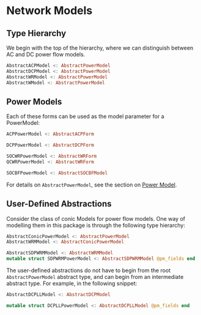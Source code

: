# Network Models

## Type Hierarchy
We begin with the top of the hierarchy, where we can distinguish between AC and DC power flow models.
```julia
AbstractACPModel <: AbstractPowerModel
AbstractDCPModel <: AbstractPowerModel
AbstractWRModel <: AbstractPowerModel
AbstractWModel <: AbstractPowerModel
```

## Power Models
Each of these forms can be used as the model parameter for a PowerModel:
```julia
ACPPowerModel <: AbstractACPForm

DCPPowerModel <: AbstractDCPForm

SOCWRPowerModel <: AbstractWRForm
QCWRPowerModel <: AbstractWRForm

SOCBFPowerModel <: AbstractSOCBFModel
```

For details on `AbstractPowerModel`, see the section on [Power Model](@ref).

## User-Defined Abstractions

Consider the class of conic Models for power flow models. One way of modelling them in this package is through the following type hierarchy:
```julia
AbstractConicPowerModel <: AbstractPowerModel
AbstractWRMModel <: AbstractConicPowerModel

AbstractSDPWRMModel <: AbstractWRMModel
mutable struct SDPWRMPowerModel <: AbstractSDPWRMModel @pm_fields end
```

The user-defined abstractions do not have to begin from the root `AbstractPowerModel` abstract type, and can begin from an intermediate abstract type. For example, in the following snippet:
```julia
AbstractDCPLLModel <: AbstractDCPModel

mutable struct DCPLLPowerModel <: AbstractDCPLLModel @pm_fields end
```
